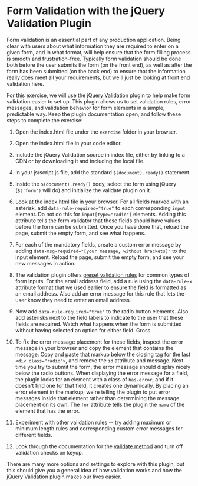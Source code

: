 # Form Validation with the jQuery Validation Plugin

Form validation is an essential part of any production application. Being clear with users about what information they are required to enter on a given form, and in what format, will help ensure that the form filling process is smooth and frustration-free. Typically form validation should be done both before the user submits the form (on the front end), as well as after the form has been submitted (on the back end) to ensure that the information really does meet all your requirements, but we'll just be looking at front end validation here.

For this exercise, we will use the [jQuery Validation](https://jqueryvalidation.org/) plugin to help make form validation easier to set up. This plugin allows us to set validation rules, error messages, and validation behavior for form elements in a simple, predictable way. Keep the plugin documentation open, and follow these steps to complete the exercise:

1. Open the index.html file under the `exercise` folder in your browser.

2. Open the index.html file in your code editor.

3. Include the jQuery Validation source in index file, either by linking to a CDN or by downloading it and including the local file.

4. In your js/script.js file, add the standard `$(document).ready()`	 statement.

5. Inside the `$(document).ready()` body, select the form using jQuery (`$('form')` will do) and initialize the validate plugin on it.

6. Look at the index.html file in your browser. For all fields marked with an asterisk, add `data-rule-required="true"` to each corresponding `input` element. Do not do this for `input[type="radio"]` elements. Adding this attribute tells the form validator that these fields should have values before the form can be submitted. Once you have done that, reload the page, submit the empty form, and see what happens. 

7. For each of the mandatory fields, create a custom error message by adding `data-msg-required="[your message, without brackets]"` to the input element. Reload the page, submit the empty form, and see your new messages in action.

8. The validation plugin offers [preset validation rules](https://jqueryvalidation.org/documentation/#link-list-of-built-in-validation-methods) for common types of form inputs. For the email address field, add a rule using the `data-rule-x` attribute format that we used earlier to ensure the field is formatted as an email address. Also add an error message for this rule that lets the user know they need to enter an email address.

9. Now add `data-rule-required="true"` to the radio button elements. Also add asterisks next to the field labels to indicate to the user that these fields are required. Watch what happens when the form is submitted without having selected an option for either field. Gross.

10. To fix the error message placement for these fields, inspect the error message in your browser and copy the element that contains the message. Copy and paste that markup below the closing tag for the last `<div class="radio">`, and remove the `id` attribute and message. Next time you try to submit the form, the error message should display nicely below the radio buttons. When displaying the error message for a field, the plugin looks for an element with a class of `has-error`, and if it doesn't find one for that field, it creates one dynamically. By placing an error element in the markup, we're telling the plugin to put error messages inside that element rather than determining the message placement on its own. The `for` attribute tells the plugin the `name` of the element that has the error.

11. Experiment with other validation rules -- try adding maximum or minimum length rules and corresponding custom error messages for different fields.

12. Look through the documentation for the [validate method](https://jqueryvalidation.org/validate/) and turn off validation checks on keyup.


There are many more options and settings to explore with this plugin, but this should give you a general idea of how validation works and how the jQuery Validation plugin makes our lives easier.
